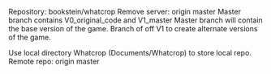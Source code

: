 Repository: bookstein/whatcrop
Remove server: origin master
Master branch contains V0_original_code and V1_master
Master branch will contain the base version of the game.
Branch of off V1 to create alternate versions of the game.

Use local directory Whatcrop (Documents/Whatcrop) to store local repo.
Remote repo: origin master

